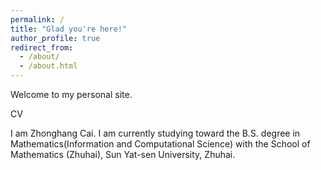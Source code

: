 ```yaml
---
permalink: /
title: "Glad you're here!"
author_profile: true
redirect_from: 
  - /about/
  - /about.html
---
```


Welcome to my personal site. 

CV

I am Zhonghang Cai. I am currently studying toward the B.S. degree in Mathematics(Information and Computational Science) with the School of Mathematics (Zhuhai), Sun Yat-sen University, Zhuhai.
